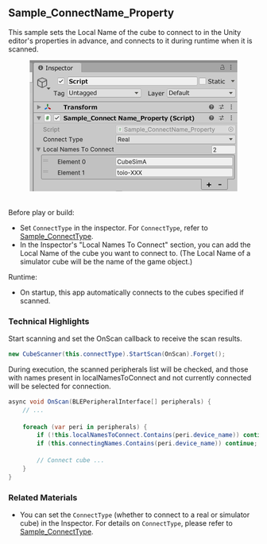 ## Sample_ConnectName_Property

This sample sets the Local Name of the cube to connect to in the Unity editor's properties in advance, and connects to it during runtime when it is scanned.

<div align="center">
<img src="../../../../../../docs_en/res/samples/connectName_prop.png">
</div>
<br>

Before play or build:
- Set `ConnectType` in the inspector. For `ConnectType`, refer to [Sample_ConnectType](../../Sample_ConnectType/README_EN.md).
- In the Inspector's "Local Names To Connect" section, you can add the Local Name of the cube you want to connect to. (The Local Name of a simulator cube will be the name of the game object.)

Runtime:
- On startup, this app automatically connects to the cubes specified if scanned.

### Technical Highlights

Start scanning and set the OnScan callback to receive the scan results.

```csharp
new CubeScanner(this.connectType).StartScan(OnScan).Forget();
```

During execution, the scanned peripherals list will be checked, and those with names present in localNamesToConnect and not currently connected will be selected for connection.

```csharp
async void OnScan(BLEPeripheralInterface[] peripherals) {
    // ...

    foreach (var peri in peripherals) {
        if (!this.localNamesToConnect.Contains(peri.device_name)) continue;
        if (this.connectingNames.Contains(peri.device_name)) continue;

        // Connect cube ...
    }
}
```

### Related Materials

- You can set the `ConnectType` (whether to connect to a real or simulator cube) in the Inspector. For details on `ConnectType`, please refer to [Sample_ConnectType](../../Sample_ConnectType/README_EN.md).
